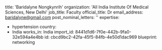 title: 'Baridalyne Nongkynrih'
organization: '​All India Institute Of Medical Sciences, New Delhi'
job_title: Faculty
official_title: Dr
email_address: baridalyne@gmail.com
post_nominal_letters: ''
expertise:
  - hypertension
country:
  - India
works_in: India
import_id: 8441d1d6-7f0e-442b-9fa0-32e594a4e4bb
id: cbcd9bc2-42fa-45f5-84fb-4e50d1dac969
blueprint: networking
